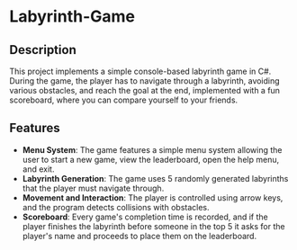 # Labyrinth-Game

## Description
This project implements a simple console-based labyrinth game in C#. During the game, the player has to navigate through a labyrinth, avoiding various obstacles, and reach the goal at the end, implemented with a fun scoreboard, where you can compare yourself to your friends.

## Features
- **Menu System**: The game features a simple menu system allowing the user to start a new game, view the leaderboard, open the help menu, and exit.
- **Labyrinth Generation**: The game uses 5 randomly generated labyrinths that the player must navigate through.
- **Movement and Interaction**: The player is controlled using arrow keys, and the program detects collisions with obstacles.
- **Scoreboard**: Every game's completion time is recorded, and if the player finishes the labyrinth before someone in the top 5 it asks for the player's name and proceeds to place them on the leaderboard.

